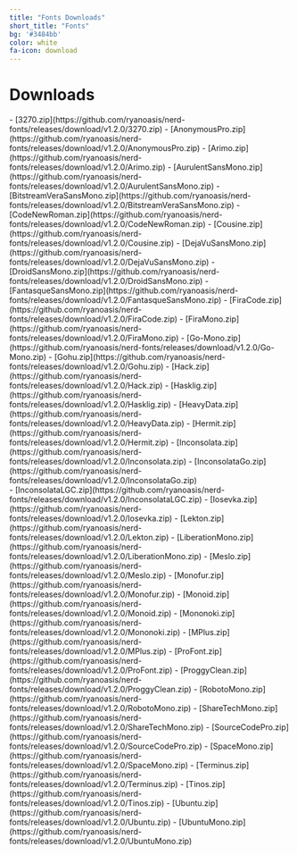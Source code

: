 ```yaml
---
title: "Fonts Downloads"
short_title: "Fonts"
bg: '#3484bb'
color: white
fa-icon: download
---
```


# Downloads

<div class="half column" markdown="1">
- [3270.zip](https://github.com/ryanoasis/nerd-fonts/releases/download/v1.2.0/3270.zip)
- [AnonymousPro.zip](https://github.com/ryanoasis/nerd-fonts/releases/download/v1.2.0/AnonymousPro.zip)
- [Arimo.zip](https://github.com/ryanoasis/nerd-fonts/releases/download/v1.2.0/Arimo.zip)
- [AurulentSansMono.zip](https://github.com/ryanoasis/nerd-fonts/releases/download/v1.2.0/AurulentSansMono.zip)
- [BitstreamVeraSansMono.zip](https://github.com/ryanoasis/nerd-fonts/releases/download/v1.2.0/BitstreamVeraSansMono.zip)
- [CodeNewRoman.zip](https://github.com/ryanoasis/nerd-fonts/releases/download/v1.2.0/CodeNewRoman.zip)
- [Cousine.zip](https://github.com/ryanoasis/nerd-fonts/releases/download/v1.2.0/Cousine.zip)
- [DejaVuSansMono.zip](https://github.com/ryanoasis/nerd-fonts/releases/download/v1.2.0/DejaVuSansMono.zip)
- [DroidSansMono.zip](https://github.com/ryanoasis/nerd-fonts/releases/download/v1.2.0/DroidSansMono.zip)
- [FantasqueSansMono.zip](https://github.com/ryanoasis/nerd-fonts/releases/download/v1.2.0/FantasqueSansMono.zip)
- [FiraCode.zip](https://github.com/ryanoasis/nerd-fonts/releases/download/v1.2.0/FiraCode.zip)
- [FiraMono.zip](https://github.com/ryanoasis/nerd-fonts/releases/download/v1.2.0/FiraMono.zip)
- [Go-Mono.zip](https://github.com/ryanoasis/nerd-fonts/releases/download/v1.2.0/Go-Mono.zip)
- [Gohu.zip](https://github.com/ryanoasis/nerd-fonts/releases/download/v1.2.0/Gohu.zip)
- [Hack.zip](https://github.com/ryanoasis/nerd-fonts/releases/download/v1.2.0/Hack.zip)
- [Hasklig.zip](https://github.com/ryanoasis/nerd-fonts/releases/download/v1.2.0/Hasklig.zip)
- [HeavyData.zip](https://github.com/ryanoasis/nerd-fonts/releases/download/v1.2.0/HeavyData.zip)
- [Hermit.zip](https://github.com/ryanoasis/nerd-fonts/releases/download/v1.2.0/Hermit.zip)
- [Inconsolata.zip](https://github.com/ryanoasis/nerd-fonts/releases/download/v1.2.0/Inconsolata.zip)
- [InconsolataGo.zip](https://github.com/ryanoasis/nerd-fonts/releases/download/v1.2.0/InconsolataGo.zip)
</div>
<div class="half column" markdown="1">
- [InconsolataLGC.zip](https://github.com/ryanoasis/nerd-fonts/releases/download/v1.2.0/InconsolataLGC.zip)
- [Iosevka.zip](https://github.com/ryanoasis/nerd-fonts/releases/download/v1.2.0/Iosevka.zip)
- [Lekton.zip](https://github.com/ryanoasis/nerd-fonts/releases/download/v1.2.0/Lekton.zip)
- [LiberationMono.zip](https://github.com/ryanoasis/nerd-fonts/releases/download/v1.2.0/LiberationMono.zip)
- [Meslo.zip](https://github.com/ryanoasis/nerd-fonts/releases/download/v1.2.0/Meslo.zip)
- [Monofur.zip](https://github.com/ryanoasis/nerd-fonts/releases/download/v1.2.0/Monofur.zip)
- [Monoid.zip](https://github.com/ryanoasis/nerd-fonts/releases/download/v1.2.0/Monoid.zip)
- [Mononoki.zip](https://github.com/ryanoasis/nerd-fonts/releases/download/v1.2.0/Mononoki.zip)
- [MPlus.zip](https://github.com/ryanoasis/nerd-fonts/releases/download/v1.2.0/MPlus.zip)
- [ProFont.zip](https://github.com/ryanoasis/nerd-fonts/releases/download/v1.2.0/ProFont.zip)
- [ProggyClean.zip](https://github.com/ryanoasis/nerd-fonts/releases/download/v1.2.0/ProggyClean.zip)
- [RobotoMono.zip](https://github.com/ryanoasis/nerd-fonts/releases/download/v1.2.0/RobotoMono.zip)
- [ShareTechMono.zip](https://github.com/ryanoasis/nerd-fonts/releases/download/v1.2.0/ShareTechMono.zip)
- [SourceCodePro.zip](https://github.com/ryanoasis/nerd-fonts/releases/download/v1.2.0/SourceCodePro.zip)
- [SpaceMono.zip](https://github.com/ryanoasis/nerd-fonts/releases/download/v1.2.0/SpaceMono.zip)
- [Terminus.zip](https://github.com/ryanoasis/nerd-fonts/releases/download/v1.2.0/Terminus.zip)
- [Tinos.zip](https://github.com/ryanoasis/nerd-fonts/releases/download/v1.2.0/Tinos.zip)
- [Ubuntu.zip](https://github.com/ryanoasis/nerd-fonts/releases/download/v1.2.0/Ubuntu.zip)
- [UbuntuMono.zip](https://github.com/ryanoasis/nerd-fonts/releases/download/v1.2.0/UbuntuMono.zip)
</div>
